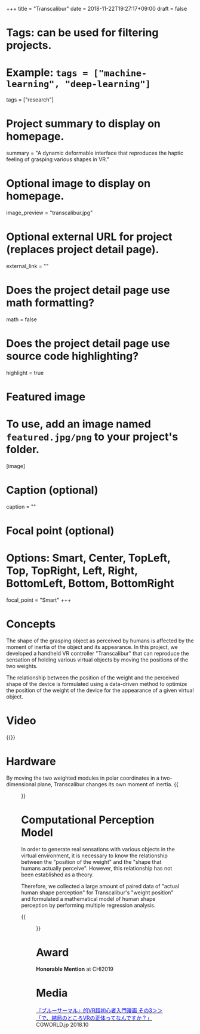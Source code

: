 +++
title = "Transcalibur"
date = 2018-11-22T19:27:17+09:00
draft = false

# Tags: can be used for filtering projects.
# Example: `tags = ["machine-learning", "deep-learning"]`
tags = ["research"]

# Project summary to display on homepage.
summary = "A dynamic deformable interface that reproduces the haptic feeling of grasping various shapes in VR."

# Optional image to display on homepage.
image_preview = "transcalibur.jpg"

# Optional external URL for project (replaces project detail page).
external_link = ""

# Does the project detail page use math formatting?
math = false

# Does the project detail page use source code highlighting?
highlight = true

# Featured image
# To use, add an image named `featured.jpg/png` to your project's folder. 
[image]
  # Caption (optional)
  caption = ""
  
  # Focal point (optional)
  # Options: Smart, Center, TopLeft, Top, TopRight, Left, Right, BottomLeft, Bottom, BottomRight
  focal_point = "Smart"
+++
# Concepts
The shape of the grasping object as perceived by humans is affected by the moment of inertia of the object and its appearance. In this project, we developed a handheld VR controller "Transcalibur" that can reproduce the sensation of holding various virtual objects by moving the positions of the two weights.

The relationship between the position of the weight and the perceived shape of the device is formulated using a data-driven method to optimize the position of the weight of the device for the appearance of a given virtual object.

# Video
{{<youtube OiSbn6D5kwA>}}

# Hardware 
By moving the two weighted modules in polar coordinates in a two-dimensional plane, Transcalibur changes its own moment of inertia.
{{<figure src="/img/transform.gif">}} 

# Computational Perception Model
In order to generate real sensations with various objects in the virtual environment, it is necessary to know the relationship between the "position of the weight" and the "shape that humans actually perceive".
However, this relationship has not been established as a theory.

Therefore, we collected a large amount of paired data of "actual human shape perception" for Transcalibur's "weight position" and formulated a mathematical model of human shape perception by performing multiple regression analysis.

{{<figure src="/img/approach.png">}} 


# Award
**Honorable Mention** at CHI2019
# Media
[<font color="blue">『ブルーサーマル』的VR超初心者入門漫画 その3＞＞「で、結局のところVRの正体ってなんですか？」</font>](https://cgworld.jp/feature/201810-thermal-03.html) CGWORLD.jp 2018.10
